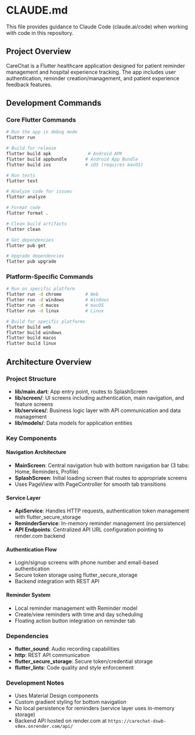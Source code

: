 # CLAUDE.md

This file provides guidance to Claude Code (claude.ai/code) when working with code in this repository.

## Project Overview

CareChat is a Flutter healthcare application designed for patient reminder management and hospital experience tracking. The app includes user authentication, reminder creation/management, and patient experience feedback features.

## Development Commands

### Core Flutter Commands
```bash
# Run the app in debug mode
flutter run

# Build for release
flutter build apk              # Android APK
flutter build appbundle       # Android App Bundle
flutter build ios             # iOS (requires macOS)

# Run tests
flutter test

# Analyze code for issues
flutter analyze

# Format code
flutter format .

# Clean build artifacts
flutter clean

# Get dependencies
flutter pub get

# Upgrade dependencies
flutter pub upgrade
```

### Platform-Specific Commands
```bash
# Run on specific platform
flutter run -d chrome         # Web
flutter run -d windows        # Windows
flutter run -d macos          # macOS
flutter run -d linux          # Linux

# Build for specific platforms
flutter build web
flutter build windows
flutter build macos
flutter build linux
```

## Architecture Overview

### Project Structure
- **lib/main.dart**: App entry point, routes to SplashScreen
- **lib/screen/**: UI screens including authentication, main navigation, and feature screens
- **lib/services/**: Business logic layer with API communication and data management
- **lib/models/**: Data models for application entities

### Key Components

#### Navigation Architecture
- **MainScreen**: Central navigation hub with bottom navigation bar (3 tabs: Home, Reminders, Profile)
- **SplashScreen**: Initial loading screen that routes to appropriate screens
- Uses PageView with PageController for smooth tab transitions

#### Service Layer
- **ApiService**: Handles HTTP requests, authentication token management with flutter_secure_storage
- **ReminderService**: In-memory reminder management (no persistence)
- **API Endpoints**: Centralized API URL configuration pointing to render.com backend

#### Authentication Flow
- Login/signup screens with phone number and email-based authentication
- Secure token storage using flutter_secure_storage
- Backend integration with REST API

#### Reminder System
- Local reminder management with Reminder model
- Create/view reminders with time and day scheduling
- Floating action button integration on reminder tab

### Dependencies
- **flutter_sound**: Audio recording capabilities
- **http**: REST API communication
- **flutter_secure_storage**: Secure token/credential storage
- **flutter_lints**: Code quality and style enforcement

### Development Notes
- Uses Material Design components
- Custom gradient styling for bottom navigation
- No local persistence for reminders (service layer uses in-memory storage)
- Backend API hosted on render.com at `https://carechat-dswb-v8ex.onrender.com/api/`